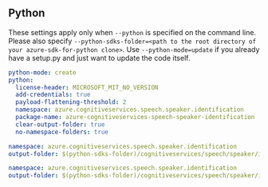 ## Python

These settings apply only when `--python` is specified on the command line.
Please also specify `--python-sdks-folder=<path to the root directory of your azure-sdk-for-python clone>`.
Use `--python-mode=update` if you already have a setup.py and just want to update the code itself.

``` yaml $(python)
python-mode: create
python:
  license-header: MICROSOFT_MIT_NO_VERSION
  add-credentials: true
  payload-flattening-threshold: 2
  namespace: azure.cognitiveservices.speech.speaker.identification
  package-name: azure-cognitiveservices-speech-speaker-identification
  clear-output-folder: true
  no-namespace-folders: true

```

``` yaml $(tag) == 'release_2021-09-05'
namespace: azure.cognitiveservices.speech.speaker.identification
output-folder: $(python-sdks-folder)/cognitiveservices/speech/speaker/identification
```

``` yaml $(tag) == 'identification_v2_0_preview'
namespace: azure.cognitiveservices.speech.speaker.identification
output-folder: $(python-sdks-folder)/cognitiveservices/speech/speaker/identification
```
